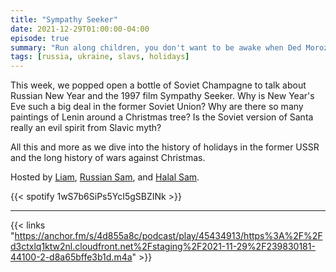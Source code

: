 ```yaml
---
title: "Sympathy Seeker"
date: 2021-12-29T01:00:00-04:00
episode: true
summary: "Run along children, you don't want to be awake when Ded Moroz comes to leave you presents under the New Year Tree"
tags: [russia, ukraine, slavs, holidays]
---
```


This week, we popped open a bottle of Soviet Champagne to talk about Russian New Year and the 1997 film Sympathy Seeker. Why is New Year's Eve such a big deal in the former Soviet Union? Why are there so many paintings of Lenin around a Christmas tree? Is the Soviet version of Santa really an evil spirit from Slavic myth?

All this and more as we dive into the history of holidays in the former USSR and the long history of wars against Christmas.

Hosted by [Liam](https://twitter.com/LegoRacers2), [Russian Sam](https://twitter.com/FillerHandle12), and [Halal Sam](https://twitter.com/halaljew).

{{< spotify 1wS7b6SiPs5YcI5gSBZINk >}}

---

{{< links "https://anchor.fm/s/4d855a8c/podcast/play/45434913/https%3A%2F%2Fd3ctxlq1ktw2nl.cloudfront.net%2Fstaging%2F2021-11-29%2F239830181-44100-2-d8a65bffe3b1d.m4a" >}}
